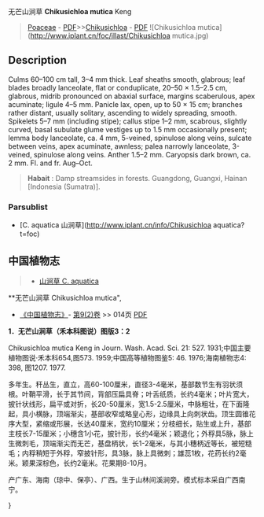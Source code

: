 无芒山涧草 **Chikusichloa mutica** Keng

> [Poaceae](http://www.iplant.cn/info/Poaceae?t=foc) - [PDF](http://www.iplant.cn/foc/pdf/Poaceae.pdf)>>[Chikusichloa](http://www.iplant.cn/info/Chikusichloa?t=foc) - [PDF](http://www.iplant.cn/foc/pdf/Chikusichloa.pdf)
![Chikusichloa mutica](http://www.iplant.cn/foc/illast/Chikusichloa mutica.jpg)

## Description

Culms 60–100 cm tall, 3–4 mm thick. Leaf sheaths smooth, glabrous; leaf blades broadly lanceolate, flat or conduplicate, 20–50 × 1.5–2.5 cm, glabrous, midrib pronounced on abaxial surface, margins scaberulous, apex acuminate; ligule 4–5 mm. Panicle lax, open, up to 50 × 15 cm; branches rather distant, usually solitary, ascending to widely spreading, smooth. Spikelets 5–7 mm (including stipe); callus stipe 1–2 mm, scabrous, slightly curved, basal subulate glume vestiges up to 1.5 mm occasionally present; lemma body lanceolate, ca. 4 mm, 5-veined, spinulose along veins, sulcate between veins, apex acuminate, awnless; palea narrowly lanceolate, 3-veined, spinulose along veins. Anther 1.5–2 mm. Caryopsis dark brown, ca. 2 mm. Fl. and fr. Aug–Oct.


> **Habait** : 
> Damp streamsides in forests. Guangdong, Guangxi, Hainan [Indonesia (Sumatra)].



### Parsublist

* [C.  aquatica  山涧草](http://www.iplant.cn/info/Chikusichloa aquatica?t=foc)

## 中国植物志

> * [山涧草  C.  aquatica](Chikusichloa-aquatica-山涧草.md)


**无芒山涧草 Chikusichloa mutica",



* [《中国植物志》](http://www.iplant.cn/frps)- [第9(2)卷](http://www.iplant.cn/frps/vol/9(2)) >> 014页 [PDF](http://www.iplant.cn/frps/pdf/9(2)/014.pdf)


**1．无芒山涧草（禾本科图说）图版3：2**

Chikusichloa mutica Keng in Journ. Wash. Acad. Sci. 21: 527. 1931;中国主要植物图说·禾本科654,图573. 1959;中国高等植物图鉴5: 46. 1976;海南植物志4: 398, 图1207. 1977.

多年生。秆丛生，直立，高60-100厘米，直径3-4毫米，基部数节生有羽状须根。叶鞘平滑，长于其节间，背部压扁具脊；叶舌纸质，长约4毫米；叶片宽大，披针状线形，扁平或对折，长20-50厘米，宽1.5-2.5厘米，中脉粗壮，在下面隆起，具小横脉，顶端渐尖，基部收窄或略皇心形，边缘具上向刺状齿。顶生圆锥花序大型，紧缩或形展，长达40厘米，宽约10厘米；分枝细长，贴生或上升，基部主枝长7-15厘米；小穗含1小花，披针形，长约4毫米；颖退化；外稃具5脉，脉上生微刺毛，顶端渐尖而无芒，基盘柄状，长1-2毫米，与其小穗柄近等长，被短糙毛；内稃稍短于外稃，窄披针形，具3脉，脉上具微刺；雄蕊1枚，花药长约2毫米。颖果深棕色，长约2毫米。花果期8-10月。

产广东、海南（琼中、保亭）、广西。生于山林间溪涧旁。模式标本采自广西南宁。



}